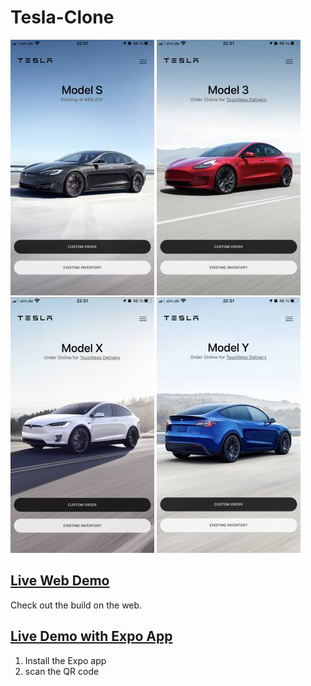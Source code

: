 # Tesla-Clone

![Model S](/assets/screens/ModelS.jpg?raw=true "Model S")
![Model 3](/assets/screens/Model3.jpg?raw=true "Model 3")
![Model X](/assets/screens/ModelX.jpg?raw=true "Model X")
![Model Y](/assets/screens/ModelY.jpg?raw=true "Model Y")

## [Live Web Demo](https://kunruh.de)
Check out the build on the web.

## [Live Demo with Expo App](https://expo.io/@klunruh/projects/Tesla-Clone)
1. Install the Expo app
2. scan the QR code